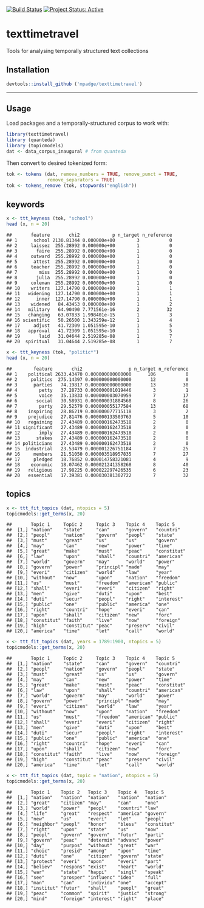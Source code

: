 [![Build
Status](https://travis-ci.org/mpadge/texttimetravel.svg?branch=master)](https://travis-ci.org/mpadge/texttimetravel)
[![Project Status:
Active](http://www.repostatus.org/badges/latest/active.svg)](http://www.repostatus.org/#active)

# texttimetravel

Tools for analysing temporally structured text collections

## Installation

``` r
devtools::install_github ('mpadge/texttimetravel')
```

-----

## Usage

Load packages and a temporally-structured corpus to work with:

``` r
library(texttimetravel)
library (quanteda)
library (topicmodels)
dat <- data_corpus_inaugural # from quanteda
```

Then convert to desired tokenized form:

``` r
tok <- tokens (dat, remove_numbers = TRUE, remove_punct = TRUE,
               remove_separators = TRUE)
tok <- tokens_remove (tok, stopwords("english"))
```

## keywords

``` r
x <- ttt_keyness (tok, "school")
head (x, n = 20)
```

    ##       feature       chi2            p n_target n_reference
    ## 1      school 2130.81344 0.000000e+00        3           0
    ## 2     laissez  255.28992 0.000000e+00        1           0
    ## 3       faire  255.28992 0.000000e+00        1           0
    ## 4     outward  255.28992 0.000000e+00        1           0
    ## 5      attest  255.28992 0.000000e+00        1           0
    ## 6     teacher  255.28992 0.000000e+00        1           0
    ## 7        miss  255.28992 0.000000e+00        1           0
    ## 8       julia  255.28992 0.000000e+00        1           0
    ## 9     coleman  255.28992 0.000000e+00        1           0
    ## 10    writers  127.14790 0.000000e+00        1           1
    ## 11   widening  127.14790 0.000000e+00        1           1
    ## 12      inner  127.14790 0.000000e+00        1           1
    ## 13    widened   84.43453 0.000000e+00        1           2
    ## 14   military   64.90490 7.771561e-16        2          32
    ## 15   changing   63.07833 1.998401e-15        1           3
    ## 16 scientific   50.26500 1.343259e-12        1           4
    ## 17     adjust   41.72309 1.051595e-10        1           5
    ## 18   approval   41.72309 1.051595e-10        1           5
    ## 19       laid   31.04644 2.519285e-08        1           7
    ## 20  spiritual   31.04644 2.519285e-08        1           7

``` r
x <- ttt_keyness (tok, "politic*")
head (x, n = 20)
```

    ##        feature       chi2                 p n_target n_reference
    ## 1    political 2633.43470 0.000000000000000      106           0
    ## 2     politics  275.14397 0.000000000000000       12           0
    ## 3      parties   74.19817 0.000000000000000       13          30
    ## 4        petty   37.28733 0.000000001019446        3           1
    ## 5        voice   35.13833 0.000000003070959        7          17
    ## 6       social   30.58931 0.000000031884568        8          26
    ## 7        party   29.52579 0.000000055177584       13          68
    ## 8    inspiring   28.86219 0.000000077715118        3           2
    ## 9    prejudice   27.81476 0.000000133503763        5          10
    ## 10   regaining   27.43489 0.000000162473518        2           0
    ## 11 significant   27.43489 0.000000162473518        2           0
    ## 12       imply   27.43489 0.000000162473518        2           0
    ## 13      stakes   27.43489 0.000000162473518        2           0
    ## 14 politicians   27.43489 0.000000162473518        2           0
    ## 15  industrial   23.53479 0.000001226751184        7          25
    ## 16     members   21.51050 0.000003518957835        7          27
    ## 17     pledged   18.76852 0.000014758321081        4           9
    ## 18    economic   18.07462 0.000021241358268        8          40
    ## 19   religious   17.98225 0.000022297426535        6          23
    ## 20   essential   17.39381 0.000030381302722        7          32

## topics

``` r
x <- ttt_fit_topics (dat, ntopics = 5)
topicmodels::get_terms(x, 20)
```

    ##       Topic 1     Topic 2     Topic 3    Topic 4    Topic 5    
    ##  [1,] "nation"    "state"     "can"      "govern"   "countri"  
    ##  [2,] "peopl"     "nation"    "govern"   "peopl"    "state"    
    ##  [3,] "must"      "great"     "us"       "us"       "govern"   
    ##  [4,] "may"       "can"       "new"      "power"    "time"     
    ##  [5,] "great"     "make"      "must"     "peac"     "constitut"
    ##  [6,] "law"       "upon"      "shall"    "countri"  "american" 
    ##  [7,] "world"     "govern"    "may"      "world"    "power"    
    ##  [8,] "govern"    "power"     "principl" "made"     "may"      
    ##  [9,] "everi"     "citizen"   "world"    "law"      "year"     
    ## [10,] "without"   "now"       "upon"     "nation"   "freedom"  
    ## [11,] "us"        "must"      "freedom"  "american" "public"   
    ## [12,] "shall"     "everi"     "everi"    "citizen"  "right"    
    ## [13,] "men"       "give"      "duti"     "upon"     "best"     
    ## [14,] "duti"      "secur"     "peopl"    "right"    "interest" 
    ## [15,] "public"    "one"       "public"   "america"  "one"      
    ## [16,] "right"     "countri"   "hope"     "everi"    "can"      
    ## [17,] "upon"      "shall"     "citizen"  "new"      "forc"     
    ## [18,] "constitut" "faith"     "live"     "now"      "foreign"  
    ## [19,] "high"      "constitut" "peac"     "preserv"  "civil"    
    ## [20,] "america"   "time"      "let"      "call"     "world"

``` r
x <- ttt_fit_topics (dat, years = 1789:1900, ntopics = 5)
topicmodels::get_terms(x, 20)
```

    ##       Topic 1     Topic 2     Topic 3    Topic 4    Topic 5    
    ##  [1,] "nation"    "state"     "can"      "govern"   "countri"  
    ##  [2,] "peopl"     "nation"    "govern"   "peopl"    "state"    
    ##  [3,] "must"      "great"     "us"       "us"       "govern"   
    ##  [4,] "may"       "can"       "new"      "power"    "time"     
    ##  [5,] "great"     "make"      "must"     "peac"     "constitut"
    ##  [6,] "law"       "upon"      "shall"    "countri"  "american" 
    ##  [7,] "world"     "govern"    "may"      "world"    "power"    
    ##  [8,] "govern"    "power"     "principl" "made"     "may"      
    ##  [9,] "everi"     "citizen"   "world"    "law"      "year"     
    ## [10,] "without"   "now"       "upon"     "nation"   "freedom"  
    ## [11,] "us"        "must"      "freedom"  "american" "public"   
    ## [12,] "shall"     "everi"     "everi"    "citizen"  "right"    
    ## [13,] "men"       "give"      "duti"     "upon"     "best"     
    ## [14,] "duti"      "secur"     "peopl"    "right"    "interest" 
    ## [15,] "public"    "one"       "public"   "america"  "one"      
    ## [16,] "right"     "countri"   "hope"     "everi"    "can"      
    ## [17,] "upon"      "shall"     "citizen"  "new"      "forc"     
    ## [18,] "constitut" "faith"     "live"     "now"      "foreign"  
    ## [19,] "high"      "constitut" "peac"     "preserv"  "civil"    
    ## [20,] "america"   "time"      "let"      "call"     "world"

``` r
x <- ttt_fit_topics (dat, topic = "nation", ntopics = 5)
topicmodels::get_terms(x, 20)
```

    ##       Topic 1    Topic 2   Topic 3    Topic 4   Topic 5    
    ##  [1,] "nation"   "nation"  "nation"   "nation"  "nation"   
    ##  [2,] "great"    "citizen" "may"      "can"     "one"      
    ##  [3,] "world"    "power"   "peopl"    "countri" "law"      
    ##  [4,] "life"     "great"   "respect"  "america" "govern"   
    ##  [5,] "new"      "us"      "everi"    "let"     "peopl"    
    ##  [6,] "neighbor" "peopl"   "honor"    "bless"   "constitut"
    ##  [7,] "right"    "upon"    "state"    "us"      "now"      
    ##  [8,] "peopl"    "govern"  "govern"   "futur"   "parti"    
    ##  [9,] "govern"   "peac"    "determin" "advanc"  "power"    
    ## [10,] "day"      "purpos"  "without"  "great"   "war"      
    ## [11,] "choic"    "presid"  "among"    "upon"    "time"     
    ## [12,] "duti"     "one"     "citizen"  "govern"  "state"    
    ## [13,] "protect"  "everi"   "upon"     "everi"   "part"     
    ## [14,] "believ"   "respons" "exist"    "heart"   "world"    
    ## [15,] "war"      "state"   "happi"    "singl"   "speak"    
    ## [16,] "see"      "prosper" "influenc" "idea"    "full"     
    ## [17,] "man"      "can"     "individu" "one"     "accept"   
    ## [18,] "institut" "futur"   "shall"    "peopl"   "great"    
    ## [19,] "peac"     "common"  "spirit"   "justic"  "strong"   
    ## [20,] "mind"     "foreign" "interest" "right"   "place"

